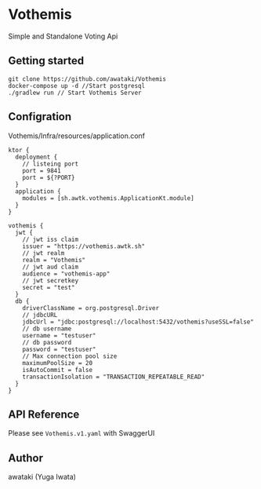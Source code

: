 # Vothemis
Simple and Standalone Voting Api

## Getting started
```
git clone https://github.com/awataki/Vothemis
docker-compose up -d //Start postgresql
./gradlew run // Start Vothemis Server
```

## Configration
Vothemis/Infra/resources/application.conf

```
ktor {
  deployment {
    // listeing port
    port = 9841
    port = ${?PORT}
  }
  application {
    modules = [sh.awtk.vothemis.ApplicationKt.module]
  }
}

vothemis {
  jwt {
    // jwt iss claim
    issuer = "https://vothemis.awtk.sh"
    // jwt realm
    realm = "Vothemis"
    // jwt aud claim
    audience = "vothemis-app"
    // jwt secretkey
    secret = "test"
  }
  db {
    driverClassName = org.postgresql.Driver
    // jdbcURL 
    jdbcUrl = "jdbc:postgresql://localhost:5432/vothemis?useSSL=false"
    // db username
    username = "testuser"
    // db password
    password = "testuser"
    // Max connection pool size
    maximumPoolSize = 20
    isAutoCommit = false
    transactionIsolation = "TRANSACTION_REPEATABLE_READ"
  }
}

```

## API Reference
Please see `Vothemis.v1.yaml` with SwaggerUI

## Author
awataki (Yuga Iwata)
